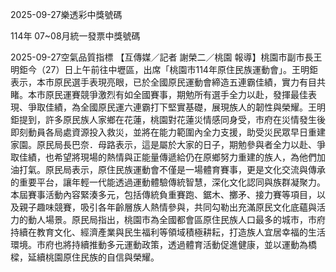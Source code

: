 
2025-09-27樂透彩中獎號碼

                                
114年 07~08月統一發票中獎號碼
                             
2025-09-27空氣品質指標
                              【互傳媒／記者 謝榮二／桃園 報導】桃園市副市長王明鉅今（27）日上午前往中壢區，出席「桃園市114年原住民族運動會」。王明鉅表示，本市原民選手表現亮眼，已於全國原民運動會締造五連霸佳績，實力有目共睹。本市原民運賽競爭激烈有如全國賽事，期勉所有選手全力以赴，發揮最佳表現、爭取佳績，為全國原民運六連霸打下堅實基礎，展現族人的韌性與榮耀。王明鉅提到，許多原民族人家鄉在花蓮，桃園對花蓮災情感同身受，市府在災情發生後即刻動員各局處資源投入救災，並將在能力範圍內全力支援，助受災民眾早日重建家園。原民局長巴奈．母路表示，這是屬於大家的日子，期勉參與者全力以赴、爭取佳績，也希望將現場的熱情與正能量傳遞給仍在原鄉努力重建的族人，為他們加油打氣。原民局表示，原住民族運動會不僅是一場體育賽事，更是文化交流與傳承的重要平台，讓年輕一代能透過運動體驗傳統智慧，深化文化認同與族群凝聚力。本屆賽事活動內容緊湊多元，包括傳統負重賽跑、鋸木、擲矛、接力賽等項目，以及親子趣味競賽，吸引各年齡層族人熱情參與，共同勾勒出充滿原民文化底蘊與活力的動人場景。原民局指出，桃園市為全國都會區原住民族人口最多的城市，市府持續在教育文化、經濟產業與民生福利等領域積極耕耘，打造族人宜居幸福的生活環境。市府也將持續推動多元運動政策，透過體育活動促進健康，並以運動為橋樑，延續桃園原住民族的自信與榮耀。
